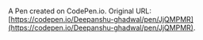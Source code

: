 # 

A Pen created on CodePen.io. Original URL: [https://codepen.io/Deepanshu-ghadwal/pen/JjQMPMR](https://codepen.io/Deepanshu-ghadwal/pen/JjQMPMR).

